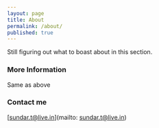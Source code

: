 ```yaml
---
layout: page
title: About
permalink: /about/
published: true
---
```

Still figuring out what to boast about in this section.

### More Information

Same as above

### Contact me

[sundar.t@live.in](mailto: sundar.t@live.in)
